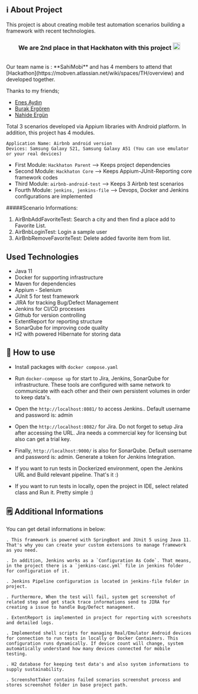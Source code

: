## ℹ️ About Project

This project is about creating mobile test automation scenarios building a framework with recent technologies.

<h3 align="center">We are 2nd place in that Hackhaton with this project <img width="20px" height="20px" src="https://cdn.icon-icons.com/icons2/2526/PNG/512/trophy_cup_second_award_icon_151772.png"></h3>
<br/>
Our team name is : **SahiMobi** and has 4 members to attend that [Hackathon](https://mobven.atlassian.net/wiki/spaces/TH/overview) and developed together. 

Thanks to my friends; 
<br/>
- [Enes Aydın](https://github.com/enesaydinqa)
- [Burak Ergören](https://github.com/burakergoren)
- [Nahide Ergün](https://github.com/nahidErgun)

Total 3 scenarios developed via Appium libraries with Android platform. In addition, this project has 4 modules.
    
    Application Name: Airbnb android version
    Devices: Samsung Galaxy S21, Samsung Galaxy A51 (You can use emulator or your real devices)

- First Module: `Hackhaton Parent` --> Keeps project dependencies
- Second Module: `Hackhaton Core` --> Keeps Appium-JUnit-Reporting core framework codes
- Third Module: `airbnb-android-test` --> Keeps 3 Airbnb test scenarios
- Fourth Module: `jenkins, jenkins-file` --> Devops, Docker and Jenkins configurations are implemented

#####Scenario Informations:

1) AirBnbAddFavoriteTest: Search a city and then find a place add to Favorite List.
2) AirBnbLoginTest: Login a sample user
3) AirBnbRemoveFavoriteTest: Delete added favorite item from list. 

## Used Technologies

- Java 11
- Docker for supporting infrastructure
- Maven for dependencies
- Appium - Selenium
- JUnit 5 for test framework
- JIRA for tracking Bug/Defect Management
- Jenkins for CI/CD processes
- Github for version controlling
- ExtentReport for reporting structure
- SonarQube for improving code quality
- H2 with powered Hibernate for storing data

## 🚀 How to use

- Install packages with  `docker compose.yaml`
- Run `docker-compose up` for start to Jira, Jenkins, SonarQube for infrastructure. These tools are configured with same network to communicate with each other and their own persistent volumes in order to keep data's.
- Open the `http://localhost:8081/` to access Jenkins.. Default username and password is: admin
- Open the `http://localhost:8082/` for Jira. Do not forget to setup Jira after accessing the URL. Jira needs a commercial key for licensing but also can get a trial key.
- Finally, `http://localhost:9000/` is also for SonarQube. Default username and password is: admin. Generate a token for Jenkins Integration.

- If you want to run tests in Dockerized environment, open the Jenkins URL and Build relevant pipeline. That's it :)
- If you want to run tests in locally, open the project in IDE, select related class and Run it. Pretty simple :)

## 🗒️ Additional Informations

You can get detail informations in below:

    . This framework is powered with SpringBoot and JUnit 5 using Java 11. That's why you can create your custom extensions to manage framework as you need.

    . In addition, Jenkins works as a `Configuration As Code`. That means, in the project there is a `jenkins-casc.yml` file in jenkins folder for configuration of it.

    . Jenkins Pipeline configuration is located in jenkins-file folder in project.

    . Furthermore, When the test will fail, system get screenshot of related step and get stack trace informations send to JIRA for creating a issue to handle Bug/Defect management.

    . ExtentReport is implemented in project for reporting with screeshots and detailed logs.

    . Implemented shell scripts for managing Real/Emulator Android devices for connection to run tests in locally or Docker Containers. This configuration runs dynamically. If device count will change, system automatically understand how many devices connected for mobile testing.

    . H2 database for keeping test data's and also system informations to supply sustainability.

    . ScreenshotTaker contains failed scenarios screenshot process and stores screenshot folder in base project path.

